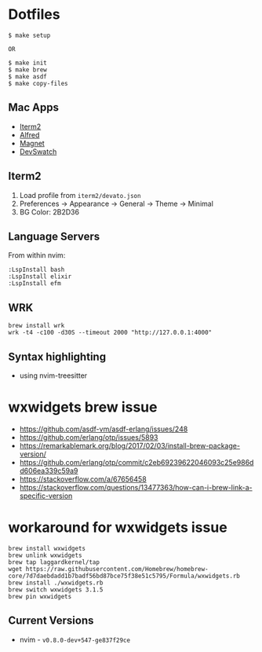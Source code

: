 # Dotfiles

```
$ make setup

OR

$ make init
$ make brew
$ make asdf
$ make copy-files
```

## Mac Apps

- [Iterm2](https://iterm2.com/)
- [Alfred](https://www.alfredapp.com/)
- [Magnet](https://apps.apple.com/ca/app/magnet/id441258766?mt=12)
- [DevSwatch](https://apps.apple.com/ca/app/devswatch/id1477857867?mt=12)

## Iterm2

1. Load profile from `iterm2/devato.json`
2. Preferences -> Appearance -> General -> Theme -> Minimal
3. BG Color: 2B2D36

## Language Servers

From within nvim:
```
:LspInstall bash
:LspInstall elixir
:LspInstall efm
```

## WRK

```
brew install wrk
wrk -t4 -c100 -d30S --timeout 2000 "http://127.0.0.1:4000"
```

## Syntax highlighting
- using nvim-treesitter 

# wxwidgets brew issue

- https://github.com/asdf-vm/asdf-erlang/issues/248
- https://github.com/erlang/otp/issues/5893
- https://remarkablemark.org/blog/2017/02/03/install-brew-package-version/
- https://github.com/erlang/otp/commit/c2eb69239622046093c25e986dd606ea339c59a9
- https://stackoverflow.com/a/67656458
- https://stackoverflow.com/questions/13477363/how-can-i-brew-link-a-specific-version

# workaround for wxwidgets issue
```
brew install wxwidgets
brew unlink wxwidgets
brew tap laggardkernel/tap
wget https://raw.githubusercontent.com/Homebrew/homebrew-core/7d7daebdadd1b7badf56bd87bce75f38e51c5795/Formula/wxwidgets.rb
brew install ./wxwidgets.rb
brew switch wxwidgets 3.1.5
brew pin wxwidgets
```

## Current Versions
- nvim - `v0.8.0-dev+547-ge837f29ce`
